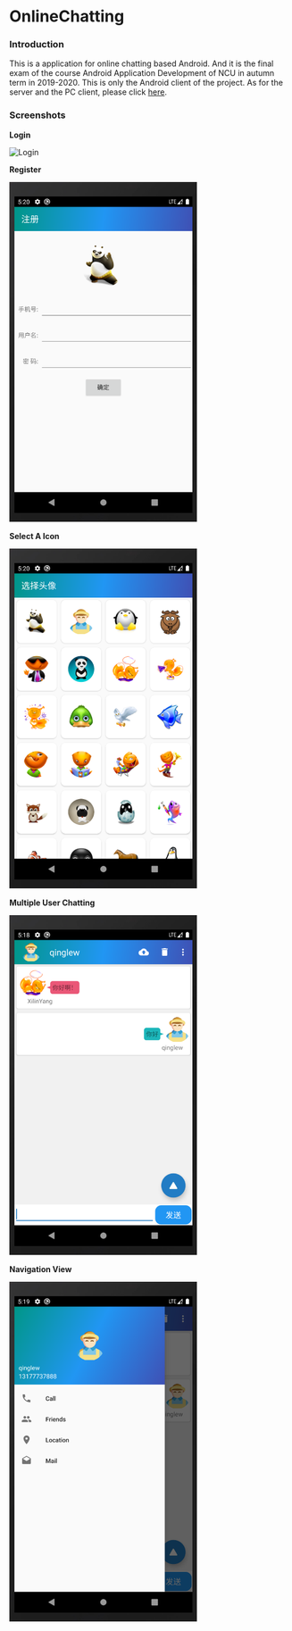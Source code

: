 # OnlineChatting

### Introduction

This is a application for online chatting based Android. And it is the final exam of the course Android Application Development of NCU in autumn term in 2019-2020. This is only the Android client of the project. As for the server and the PC client, please click [here](https://github.com/qinglew/OnlineChatter).

### Screenshots

**Login**

<img width="336" height="609" src="./Screenshots/android0.png" alt="Login"/>

**Register**

<img width="336" height="609" src="./Screenshots/android3.png" alt="Register"/>

**Select A Icon**

<img width="336" height="609" src="./Screenshots/android4.png" alt="Select A Icon"/>

**Multiple User Chatting**

<img width="336" height="609" src="./Screenshots/android1.png" alt="Multiple Users Chatting"/>

**Navigation View**

<img width="336" height="609" src="./Screenshots/android2.png" alt="Navigation View"/>
